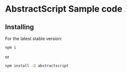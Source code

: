 
# AbstractScript Sample code

## Installing

For the latest stable version:

```bash
npm i
```
or

```bash
npm install -D abstractscript
```